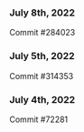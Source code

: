 ### July 8th, 2022

Commit #284023

### July 5th, 2022

Commit #314353


### July 4th, 2022

Commit #72281
